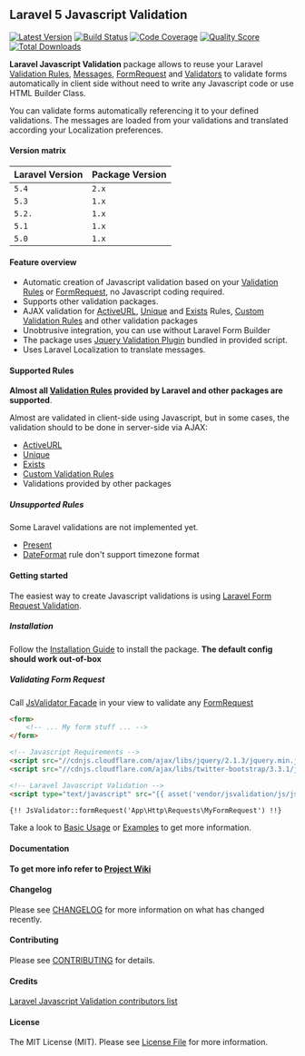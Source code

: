 ## Laravel 5 Javascript Validation

[![Latest Version](https://img.shields.io/github/release/proengsoft/laravel-jsvalidation.svg?style=flat-square)](https://github.com/proengsoft/laravel-jsvalidation/releases)
[![Build Status](https://img.shields.io/travis/proengsoft/laravel-jsvalidation/master.svg?style=flat-square)](https://travis-ci.org/proengsoft/laravel-jsvalidation)
[![Code Coverage](https://scrutinizer-ci.com/g/proengsoft/laravel-jsvalidation/badges/coverage.png?b=master)](https://scrutinizer-ci.com/g/proengsoft/laravel-jsvalidation/?branch=master)
[![Quality Score](https://img.shields.io/scrutinizer/g/proengsoft/laravel-jsvalidation.svg?style=flat-square)](https://scrutinizer-ci.com/g/proengsoft/laravel-jsvalidation)
[![Total Downloads](https://img.shields.io/packagist/dt/proengsoft/laravel-jsvalidation.svg?style=flat-square)](https://packagist.org/packages/proengsoft/laravel-jsvalidation)

**Laravel Javascript Validation** package allows to reuse your Laravel [Validation Rules][], [Messages][], [FormRequest][] and [Validators][] to validate forms automatically in client side without need to write any Javascript code or use HTML Builder Class. 

You can validate forms automatically referencing it to your defined validations. The messages are loaded from your  validations and translated according your Localization preferences.

#### Version matrix

| Laravel Version | Package Version |
| --------------- | --------------- |
| `5.4`           | `2.x`           |
| `5.3`           | `1.x`           |
| `5.2.`          | `1.x`           |
| `5.1`           | `1.x`           |
| `5.0`           | `1.x`           |

#### Feature overview

- Automatic creation of Javascript validation based on your [Validation Rules][] or [FormRequest][], no Javascript coding required.
- Supports other validation packages. 
- AJAX validation for [ActiveURL][], [Unique][] and [Exists][] Rules, [Custom Validation Rules][] and other validation packages
- Unobtrusive integration, you can use without Laravel Form Builder
- The package uses [Jquery Validation Plugin][]  bundled in provided script.
- Uses Laravel Localization to translate messages.

#### Supported Rules

**Almost all [Validation Rules][] provided by Laravel and other packages are supported**.

Almost are validated in client-side using Javascript, but in some cases, the validation should to be done in server-side via AJAX:
 - [ActiveURL][]
 - [Unique][]
 - [Exists][]
 - [Custom Validation Rules][]
 - Validations provided by other packages

##### Unsupported Rules

Some Laravel validations are not implemented yet.
    
- [Present][] 
- [DateFormat][] rule don't support timezone format

#### Getting started

The easiest way to create Javascript validations is using [Laravel Form Request Validation][].

##### Installation

Follow the [Installation Guide][] to install the package. **The default config should work out-of-box**

##### Validating Form Request

Call [JsValidator Facade][] in your view to validate any [FormRequest](https://laravel.com/docs/master/validation)
 
```html
<form>
    <!-- ... My form stuff ... -->
</form>

<!-- Javascript Requirements -->
<script src="//cdnjs.cloudflare.com/ajax/libs/jquery/2.1.3/jquery.min.js"></script>
<script src="//cdnjs.cloudflare.com/ajax/libs/twitter-bootstrap/3.3.1/js/bootstrap.min.js"></script>

<!-- Laravel Javascript Validation -->
<script type="text/javascript" src="{{ asset('vendor/jsvalidation/js/jsvalidation.js')}}"></script>

{!! JsValidator::formRequest('App\Http\Requests\MyFormRequest') !!}
```

Take a look to [Basic Usage](https://github.com/proengsoft/laravel-jsvalidation/wiki/Basic-Usage) or [Examples](https://github.com/proengsoft/laravel-jsvalidation/wiki/Validating-Examples) to get more information.

#### Documentation

**To get more info refer to [Project Wiki](https://github.com/proengsoft/laravel-jsvalidation/wiki/Home)**

#### Changelog

Please see [CHANGELOG](CHANGELOG.md) for more information on what has changed recently.

#### Contributing

Please see [CONTRIBUTING][] for details.

#### Credits

[Laravel Javascript Validation contributors list](../../contributors)

#### License

The MIT License (MIT). Please see [License File](LICENSE.md) for more information.

[ActiveURL]: https://laravel.com/docs/5.4/validation#rule-active-url
[CONTRIBUTING]: https://github.com/proengsoft/laravel-jsvalidation/wiki/Contributing
[Custom Validations]: https://laravel.com/docs/5.4/validation#custom-validation-rules
[Custom Validation Rules]: https://laravel.com/docs/5.4/validation#custom-validation-rules
[DateFormat]: https://laravel.com/docs/5.4/validation#rule-date-format
[Exists]: https://laravel.com/docs/5.4/validation#rule-exists
[FormRequest]: https://laravel.com/docs/5.4/validation#form-request-validation
[Installation Guide]: https://github.com/proengsoft/laravel-jsvalidation/wiki/Installation
[JsValidator Facade]: https://github.com/proengsoft/laravel-jsvalidation/wiki/Facade
[JQueryValidation]: https://jqueryvalidation.org/
[JQuery Validation Plugin]: https://jqueryvalidation.org/
[Laravel Form Request Validation]: http://laravel.com/docs/5.4/validation#form-request-validation
[Laravel Localization]: https://laravel.com/docs/5.4/localization
[Messages]: https://laravel.com/docs/5.4/validation#error-messages-and-views
[Present]: https://laravel.com/docs/5.4/validation#rule-present
[Unique]: https://laravel.com/docs/5.4/validation#rule-unique
[Validation]: https://laravel.com/docs/5.4/validation 
[Validation Rules]: https://laravel.com/docs/5.4/validation#available-validation-rules
[Validators]: https://laravel.com/docs/5.4/validation#form-request-validation
